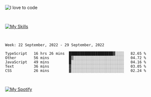 ![I love to code](https://capsule-render.vercel.app/api?height=250&type=waving&color=gradient&customColorList=14&section=header&text=%F0%9F%92%80%20%F0%9F%96%A4%20%F0%9F%92%BB&fontSize=34&fontColor=fff&animation=fadeIn&fontAlignY=40)

<br>

[![My Skills](https://skillicons.dev/icons?i=html,css,js,ts,dart,react,vue,astro,nextjs,nuxtjs,svelte,remix,gatsby,flutter,jest,sass,styledcomponents,tailwind,materialui,nodejs,graphql,git,netlify,ai,figma)](https://skillicons.dev)

<br>


<!--START_SECTION:waka-->
```text
Week: 22 September, 2022 - 29 September, 2022

TypeScript   16 hrs 26 mins  ████████████████████▓░░░░   82.65 % 
Other        56 mins         █▒░░░░░░░░░░░░░░░░░░░░░░░   04.72 % 
JavaScript   49 mins         █░░░░░░░░░░░░░░░░░░░░░░░░   04.16 % 
Text         36 mins         ▓░░░░░░░░░░░░░░░░░░░░░░░░   03.05 % 
CSS          26 mins         ▓░░░░░░░░░░░░░░░░░░░░░░░░   02.24 % 
```
<!--END_SECTION:waka-->


<br>

[![My Spotify](https://spotify-github-profile.vercel.app/api/view?uid=dmblakedesign&cover_image=true&theme=default&bar_color=53b14f&bar_color_cover=false)](https://github.com/kittinan/spotify-github-profile)
